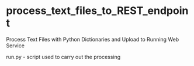 # process_text_files_to_REST_endpoint
Process Text Files with Python Dictionaries and Upload to Running Web Service

run.py - script used to carry out the processing